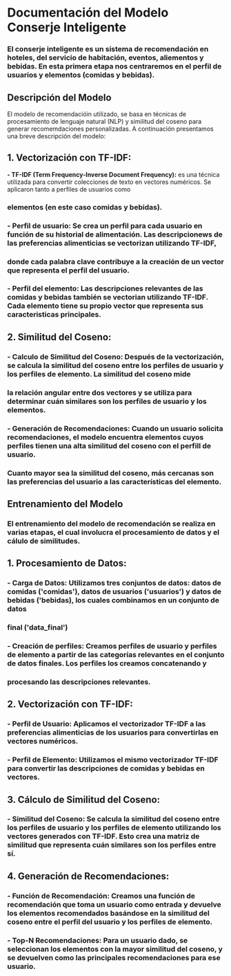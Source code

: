 # Documentación del Modelo Conserje Inteligente  
### El conserje inteligente es un sistema de recomendación en hoteles, del servicio de habitación, eventos, aliementos y bebidas. En esta primera etapa nos centraremos en el perfil de usuarios y elementos (comidas y bebidas).

## Descripción del Modelo
El modelo de recomendacióin utilizado, se basa en técnicas de procesamiento de lenguaje natural (NLP) y similitud del coseno para generar recomemdaciones personalizadas. 
A continuación presentamos una breve descripción del modelo:
## 1. **Vectorización con TF-IDF:**
**- TF-IDF (Term Frequency-Inverse Document Frequency):** es una técnica utilizada para convertir colecciones de texto en vectores numéricos. Se aplicaron tanto a perfiles de usuarios como 
### elementos (en este caso comidas y bebidas).
### **- Perfil de usuario:** Se crea un perfil para cada usuario en función de su historial de alimentación. Las descripcionews de las preferencias alimenticias se vectorizan utilizando TF-IDF,
### donde cada  palabra clave contribuye a la creación de un vector que representa el  perfil del usuario.
### **- Perfil del elemento:** Las descripciones  relevantes de las comidas y bebidas también se vectorian utilizando TF-IDF.  Cada elemento tiene su propio vector que representa sus caracteristicas principales.

## **2. Similitud del Coseno:**
### **- Calculo de Similitud del Coseno:** Después de la vectorización, se calcula la similitud del coseno entre los perfiles de usuario y los perfiles de elemento. La similitud del coseno mide 
### la relación angular entre dos vectores y se utiliza para determinar cuán similares son los perfiles de usuario y los elementos.
### **- Generación de Recomendaciones:** Cuando un usuario solicita recomendaciones, el modelo encuentra elementos cuyos perfiles tienen una alta similitud del coseno con el perfill de usuario.
### Cuanto mayor sea la similitud del coseno, más cercanas son las preferencias del usuario a las características del elemento.

## Entrenamiento del Modelo
### El entrenamiento del modelo de recomendación se realiza en varias etapas, el cual involucra el procesamiento de datos y el cálulo de similitudes.

## **1. Procesamiento de Datos:**  
### **- Carga de Datos:** Utilizamos tres conjuntos de datos: datos de comidas ('comidas'), datos de usuarios ('usuarios') y datos de bebidas ('bebidas), los cuales combinamos en un conjunto de datos    
### final ('data_final')  
### **- Creación de perfiles:** Creamos perfiles de usuario y perfiles de elemento a partir de las categorías relevantes en el conjunto de datos finales. Los perfiles los creamos concatenando y     
### procesando las descripciones relevantes.  

## **2. Vectorización con TF-IDF:**
### **- Perfil de Usuario:** Aplicamos el vectorizador TF-IDF a las preferencias alimenticias de los usuarios para convertirlas en vectores numéricos.
### **- Perfil de Elemento:** Utilizamos  el mismo vectorizador TF-IDF para convertir las descripciones de comidas y bebidas en vectores.

## **3. Cálculo de Similitud del Coseno:**
### **- Similitud del Coseno:** Se calcula la similitud del coseno entre los perfiles de usuario y los perfiles de elemento utilizando los vectores generados con TF-IDF. Esto crea una matriz de similitud que representa cuán similares son los perfiles entre sí.

## **4. Generación de Recomendaciones:**
### **- Función de Recomendación:** Creamos una función de recomendación que toma un usuario como entrada y devuelve los elementos recomendados basándose en la similitud del coseno entre el perfil del usuario y   los perfiles de elemento.
### **- Top-N Recomendaciones:** Para un usuario dado, se seleccionan los elementos con la mayor similitud del coseno, y se devuelven como las principales recomendaciones para ese usuario.


